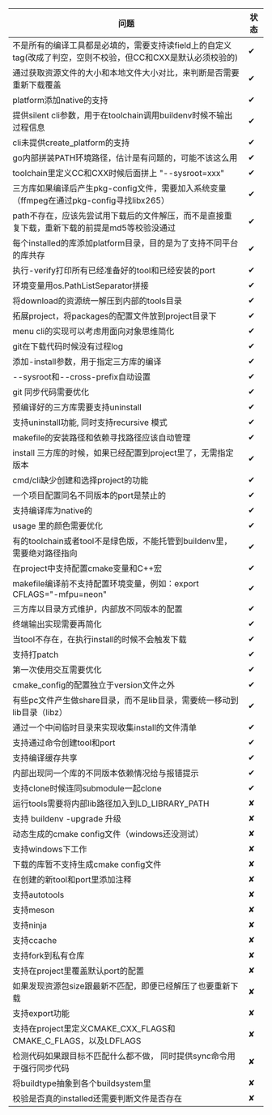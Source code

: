问题    | 状态
-------| -----
不是所有的编译工具都是必填的，需要支持读field上的自定义tag(改成了判空，空则不校验，但CC和CXX是默认必须校验的)  | ✔
通过获取资源文件的大小和本地文件大小对比，来判断是否需要重新下载覆盖  | ✔
platform添加native的支持  | ✔
提供silent cli参数，用于在toolchain调用buildenv时候不输出过程信息  | ✔
cli未提供create_platform的支持  | ✔
go内部拼装PATH环境路径，估计是有问题的，可能不该这么用  | ✔
toolchain里定义CC和CXX时候后面拼上 "--sysroot=xxx"  | ✔
三方库如果编译后产生pkg-config文件，需要加入系统变量（ffmpeg在通过pkg-config寻找libx265）  | ✔
path不存在，应该先尝试用下载后的文件解压，而不是直接重复下载，重新下载的前提是md5等校验没通过  | ✔
每个installed的库添加platform目录，目的是为了支持不同平台的库共存  | ✔
执行-verify打印所有已经准备好的tool和已经安装的port  | ✔
环境变量用os.PathListSeparator拼接  | ✔
将download的资源统一解压到内部的tools目录  | ✔
拓展project，将packages的配置文件放到project目录下  | ✔
menu cli的实现可以考虑用面向对象思维简化  | ✔
git在下载代码时候没有过程log  | ✔
添加-install参数，用于指定三方库的编译  | ✔
--sysroot和--cross-prefix自动设置  | ✔
git 同步代码需要优化  | ✔
预编译好的三方库需要支持uninstall  | ✔
支持uninstall功能, 同时支持recursive 模式  | ✔
makefile的安装路径和依赖寻找路径应该自动管理 | ✔
install 三方库的时候，如果已经配置到project里了，无需指定版本  | ✔
cmd/cli缺少创建和选择project的功能  | ✔
一个项目配置同名不同版本的port是禁止的  | ✔
支持编译库为native的  | ✔
usage 里的颜色需要优化  | ✔
有的toolchain或者tool不是绿色版，不能托管到buildenv里，需要绝对路径指向  | ✔
在project中支持配置cmake变量和C++宏  | ✔
makefile编译前不支持配置环境变量，例如：export CFLAGS="-mfpu=neon"  | ✔
三方库以目录方式维护，内部放不同版本的配置  | ✔
终端输出实现需要再简化  | ✔
当tool不存在，在执行install的时候不会触发下载  | ✔
支持打patch  | ✔
第一次使用交互需要优化  | ✔
cmake_config的配置独立于version文件之外  | ✔
有些pc文件产生做share目录，而不是lib目录，需要统一移动到lib目录（libz）  | ✔
通过一个中间临时目录来实现收集install的文件清单  | ✔
支持通过命令创建tool和port  | ✔
支持编译缓存共享  | ✔
内部出现同一个库的不同版本依赖情况给与报错提示 | ✔
支持clone时候连同submodule一起clone  | ✔
运行tools需要将内部lib路径加入到LD_LIBRARY_PATH  | ✘
支持 buildenv -upgrade 升级  | ✘
动态生成的cmake config文件（windows还没测试）| ✘
支持windows下工作  | ✘
下载的库暂不支持生成cmake config文件  | ✘
在创建的新tool和port里添加注释  | ✘
支持autotools  | ✘
支持meson  | ✘
支持ninja  | ✘
支持ccache  | ✘
支持fork到私有仓库  | ✘
支持在project里覆盖默认port的配置  | ✘
如果发现资源包size跟最新不匹配，即便已经解压了也要重新下载 | ✘
支持export功能 | ✘
支持在project里定义CMAKE_CXX_FLAGS和CMAKE_C_FLAGS，以及LDFLAGS | ✘
检测代码如果跟目标不匹配什么都不做， 同时提供sync命令用于强行同步代码 | ✘
将buildtype抽象到各个buildsystem里 | ✘
校验是否真的installed还需要判断文件是否存在 | ✘